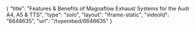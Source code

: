 {
    "title": "Features & Benefits of Magnaflow Exhaust Systems for the Audi A4, A5 & TTS",
    "type": "solo",
    "layout": "iframe-static",
    "videoId": "6648635",
    "url": "\/tvpembed\/6648635"
}